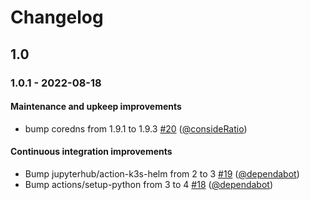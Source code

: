 # Changelog

## 1.0

### 1.0.1 - 2022-08-18

#### Maintenance and upkeep improvements

- bump coredns from 1.9.1 to 1.9.3 [#20](https://github.com/jupyterhub/pebble-helm-chart/pull/20) ([@consideRatio](https://github.com/consideRatio))

#### Continuous integration improvements

- Bump jupyterhub/action-k3s-helm from 2 to 3 [#19](https://github.com/jupyterhub/pebble-helm-chart/pull/19) ([@dependabot](https://github.com/dependabot))
- Bump actions/setup-python from 3 to 4 [#18](https://github.com/jupyterhub/pebble-helm-chart/pull/18) ([@dependabot](https://github.com/dependabot))
